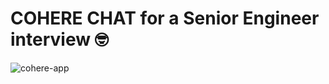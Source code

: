 # COHERE CHAT for a Senior Engineer interview 🤓

![cohere-app](https://github.com/emapeire/cohere-chat/assets/63935846/8a99dc35-33a8-4144-a214-df2c34d55596)
